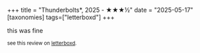 +++
title = "Thunderbolts*, 2025 - ★★★½"
date = "2025-05-17"
[taxonomies]
tags=["letterboxd"]
+++

this was fine

<small>see this review on <a href="https://letterboxd.com/nonmodernist/film/thunderbolts/">letterboxd</a>.</small>